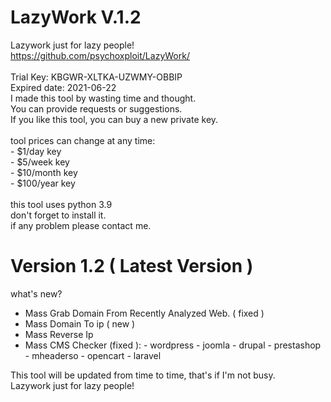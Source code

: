 # LazyWork V.1.2
Lazywork just for lazy people!</br>
https://github.com/psychoxploit/LazyWork/</br>
<br/>
Trial Key: KBGWR-XLTKA-UZWMY-OBBIP </br>
Expired date: 2021-06-22
</br>
I made this tool by wasting time and thought.</br>
You can provide requests or suggestions.</br>
If you like this tool, you can buy a new private key.</br>
</br>
tool prices can change at any time:</br>
        - $1/day key</br>
        - $5/week key</br>
        - $10/month key</br>
        - $100/year key</br>
</br>
this tool uses python 3.9</br>
don't forget to install it.</br>
if any problem please contact me.</br>

# Version 1.2 ( Latest Version )
what's new?
- Mass Grab Domain From Recently Analyzed Web. ( fixed )
- Mass Domain To ip ( new )
- Mass Reverse Ip
- Mass CMS Checker (fixed ):
        - wordpress
        - joomla
        - drupal
        - prestashop
        - mheaderso
        - opencart
        - laravel

This tool will be updated from time to time, that's if I'm not busy.</br>
Lazywork just for lazy people!</br>
